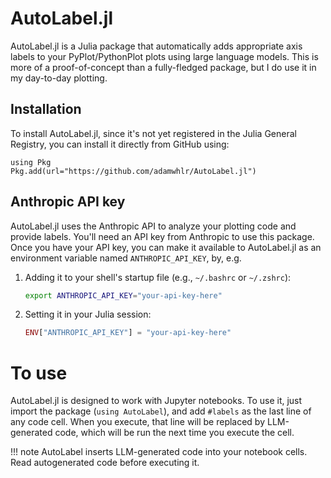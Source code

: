 # AutoLabel.jl

AutoLabel.jl is a Julia package that automatically adds appropriate axis labels to your 
PyPlot/PythonPlot plots using large language models.
This is more of a proof-of-concept than a fully-fledged package, but I do use it in my day-to-day plotting.

## Installation
To install AutoLabel.jl, since it's not yet registered in the Julia General Registry, you can install it directly from GitHub using:
```
using Pkg
Pkg.add(url="https://github.com/adamwhlr/AutoLabel.jl")
```

## Anthropic API key
AutoLabel.jl uses the Anthropic API to analyze your plotting code and provide labels. 
You'll need an API key from Anthropic to use this package.  Once you have your API key, you can 
make it available to AutoLabel.jl as an environment variable named `ANTHROPIC_API_KEY`, by, e.g.

1. Adding it to your shell's startup file (e.g., `~/.bashrc` or `~/.zshrc`):
   ```bash
   export ANTHROPIC_API_KEY="your-api-key-here"
   ```
2. Setting it in your Julia session:
   ```julia
   ENV["ANTHROPIC_API_KEY"] = "your-api-key-here"
   ```

# To use
AutoLabel.jl is designed to work with Jupyter notebooks. To use it, just import the package 
(`using AutoLabel`), and add `#labels` as the last line of any code cell.  When you execute, that 
line will be replaced by LLM-generated code, which will be run the next time you execute the 
cell.  

!!! note
    AutoLabel inserts LLM-generated code into your notebook cells. Read autogenerated code before executing it.